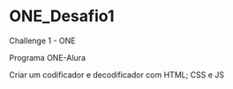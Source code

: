 # ONE_Desafio1
Challenge 1 - ONE

Programa ONE-Alura

Criar um codificador e decodificador com HTML; CSS e JS
